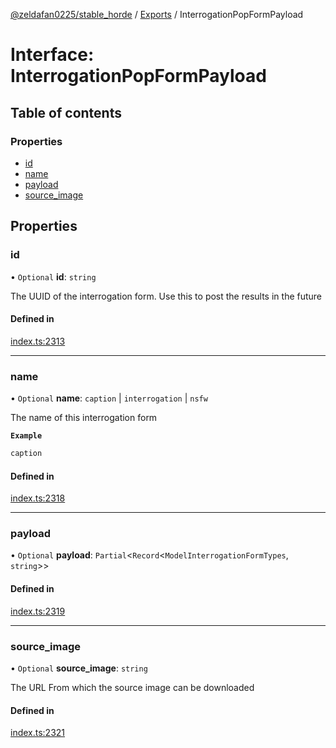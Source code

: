 [@zeldafan0225/stable_horde](../README.md) / [Exports](../modules.md) / InterrogationPopFormPayload

# Interface: InterrogationPopFormPayload

## Table of contents

### Properties

- [id](InterrogationPopFormPayload.md#id)
- [name](InterrogationPopFormPayload.md#name)
- [payload](InterrogationPopFormPayload.md#payload)
- [source\_image](InterrogationPopFormPayload.md#source_image)

## Properties

### id

• `Optional` **id**: `string`

The UUID of the interrogation form. Use this to post the results in the future

#### Defined in

[index.ts:2313](https://github.com/ZeldaFan0225/stable_horde/blob/e31e830/index.ts#L2313)

___

### name

• `Optional` **name**: `caption` \| `interrogation` \| `nsfw`

The name of this interrogation form

**`Example`**

```ts
caption
```

#### Defined in

[index.ts:2318](https://github.com/ZeldaFan0225/stable_horde/blob/e31e830/index.ts#L2318)

___

### payload

• `Optional` **payload**: `Partial`<`Record`<`ModelInterrogationFormTypes`, `string`\>\>

#### Defined in

[index.ts:2319](https://github.com/ZeldaFan0225/stable_horde/blob/e31e830/index.ts#L2319)

___

### source\_image

• `Optional` **source\_image**: `string`

The URL From which the source image can be downloaded

#### Defined in

[index.ts:2321](https://github.com/ZeldaFan0225/stable_horde/blob/e31e830/index.ts#L2321)
